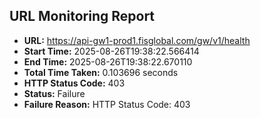 ## URL Monitoring Report

- **URL:** https://api-gw1-prod1.fisglobal.com/gw/v1/health
- **Start Time:** 2025-08-26T19:38:22.566414
- **End Time:** 2025-08-26T19:38:22.670110
- **Total Time Taken:** 0.103696 seconds
- **HTTP Status Code:** 403
- **Status:** Failure
- **Failure Reason:** HTTP Status Code: 403
